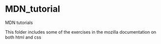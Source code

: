 # MDN_tutorial
MDN tutorials

This folder includes some of the exercises in the mozilla documentation on both html and css 
